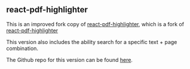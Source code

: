 ## react-pdf-highlighter

This is an improved fork copy of [react-pdf-highlighter](https://github.com/theonlysake/react-pdf-highlighter), which is a fork of [react-pdf-highlighter](https://www.npmjs.com/package/react-pdf-highlighter)

This version also includes the ability search for a specific text + page combination.

The Github repo for this version can be found [here](https://github.com/msmithburger/react-pdf-highlighter).